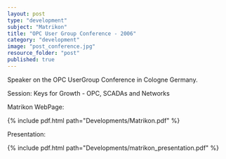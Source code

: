 ```yaml
---
layout: post
type: "development"
subject: "Matrikon"
title: "OPC User Group Conference - 2006"
category: "development"
image: "post_conference.jpg"
resource_folder: "post"
published: true
---
```


Speaker on the OPC UserGroup Conference in Cologne Germany.

Session: Keys for Growth - OPC, SCADAs and Networks

Matrikon WebPage:

{% include pdf.html path="Developments/Matrikon.pdf" %}

Presentation:

{% include pdf.html path="Developments/matrikon_presentation.pdf" %}
